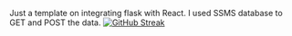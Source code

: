 Just a template on integrating flask with React.
I used SSMS database to GET and POST the data.
[![GitHub Streak](https://streak-stats.demolab.com/?user=pavansaiganesh)](https://git.io/streak-stats)
